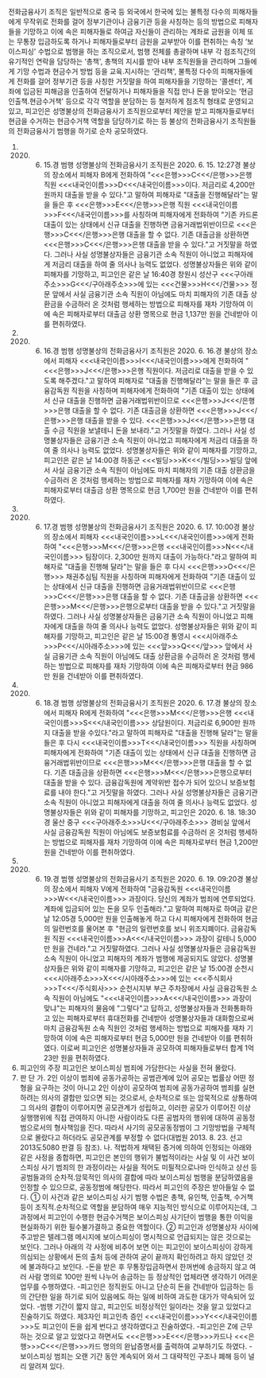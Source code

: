 전화금융사기 조직은 일반적으로 중국 등 외국에서 한국에 있는 불특정 다수의 피해자들에게 무작위로 전화를 걸어 정부기관이나 금융기관 등을 사칭하는 등의 방법으로 피해자들을 기망하고 이에 속은 피해자들로 하여금 자신들이 관리하는 계좌로 금원을 이체 또는 무통장 입금하도록 하거나 피해자들로부터 금원을 교부받아 이를 편취하는 속칭 ‘보이스피싱' 수법으로 범행을 하는 조직으로서, 범행 전체를 총괄하며 내부 각 점조직간의 유기적인 연락을 담당하는 ‘총책', 총책의 지시를 받아 내부 조직원들을 관리하며 그들에게 기망 수법과 현금수거 방법 등을 교육․지시하는 ‘관리책', 불특정 다수의 피해자들에게 전화를 걸어 정부기관 등을 사칭한 거짓말을 하여 피해자들을 기망하는 ‘콜센터', 계좌에 입금된 피해금을 인출하여 전달하거나 피해자들을 직접 만나 돈을 받아오는 ‘현금인출책․현금수거책' 등으로 각각 역할을 분담하는 등 철저하게 점조직 형태로 운영되고 있고, 피고인은 성명불상의 전화금융사기 조직원으로부터 제안을 받고 피해자들로부터 현금을 수거하는 현금수거책 역할을 담당하기로 하는 등 불상의 전화금융사기 조직원들의 전화금융사기 범행을 하기로 순차 공모하였다.
1. 2020. 6. 15.경 범행
성명불상의 전화금융사기 조직원은 2020. 6. 15. 12:27경 불상의 장소에서 피해자 B에게 전화하여 "<<<은행>>>C<<</은행>>>은행 직원 <<<내국인이름>>>D<<</내국인이름>>>이다. 저금리로 4,200만 원까지 대출을 받을 수 있다."고 말하여 피해자로 "대출을 진행해달라"는 말을 들은 후 <<<은행>>>E<<</은행>>>은행 직원 <<<내국인이름>>>F<<</내국인이름>>>를 사칭하며 피해자에게 전화하여 "기존 카드론 대출이 있는 상태에서 신규 대출을 진행하면 금융거래법위반이므로 <<<은행>>>C<<</은행>>>은행 대출을 할 수 없다. 기존 대출금을 상환하면 <<<은행>>>C<<</은행>>>은행 대출을 받을 수 있다."고 거짓말을 하였다. 그러나 사실 성명불상자들은 금융기관 소속 직원이 아니었고 피해자에게 저금리 대출을 하여 줄 의사나 능력도 없었다.
성명불상자들은 위와 같이 피해자를 기망하고, 피고인은 같은 날 16:40경 창원시 성산구 <<<구아래주소>>>G<<</구아래주소>>>에 있는 <<<건물>>>H<<</건물>>> 정문 앞에서 사실 금융기관 소속 직원이 아님에도 마치 피해자의 기존 대출 상환금을 수금하러 온 것처럼 행세하는 방법으로 피해자를 재차 기망하여 이에 속은 피해자로부터 대출금 상환 명목으로 현금 1,137만 원을 건네받아 이를 편취하였다.
2. 2020. 6. 16.경 범행
성명불상의 전화금융사기 조직원은 2020. 6. 16.경 불상의 장소에서 피해자 <<<내국인이름>>>I<<</내국인이름>>>에게 전화하여 "<<<은행>>>J<<</은행>>>은행 직원이다. 저금리로 대출을 받을 수 있도록 해주겠다."고 말하여 피해자로 "대출을 진행해달라"는 말을 들은 후 금융감독원 직원을 사칭하며 피해자에게 전화하여 "기존 대출이 있는 상태에서 신규 대출을 진행하면 금융거래법위반이므로 <<<은행>>>J<<</은행>>>은행 대출을 할 수 없다. 기존 대출금을 상환하면 <<<은행>>>J<<</은행>>>은행 대출을 받을 수 있다. <<<은행>>>J<<</은행>>>은행 대출 수금 직원을 보낼테니 돈을 보내라."고 거짓말을 하였다. 그러나 사실 성명불상자들은 금융기관 소속 직원이 아니었고 피해자에게 저금리 대출을 하여 줄 의사나 능력도 없었다. 성명불상자들은 위와 같이 피해자를 기망하고, 피고인은 같은 날 14:00경 하동군 <<<빌딩>>>K<<</빌딩>>>빌딩 앞에서 사실 금융기관 소속 직원이 아님에도 마치 피해자의 기존 대출 상환금을 수금하러 온 것처럼 행세하는 방법으로 피해자를 재차 기망하여 이에 속은 피해자로부터 대출금 상환 명목으로 현금 1,700만 원을 건네받아 이를 편취하였다.
3. 2020. 6. 17.경 범행
성명불상의 전화금융사기 조직원은 2020. 6. 17. 10:00경 불상의 장소에서 피해자 <<<내국인이름>>>L<<</내국인이름>>>에게 전화하여 "<<<은행>>>M<<</은행>>>은행 <<<내국인이름>>>N<<</내국인이름>>> 팀장이다. 2,300만 원까지 대출이 가능하다."라고 말하여 피해자로 "대출을 진행해 달라"는 말을 들은 후 다시 <<<은행>>>O<<</은행>>> 채권추심팀 직원을 사칭하며 피해자에게 전화하여 "기존 대출이 있는 상태에서 신규 대출을 진행하면 금융거래법위반이므로 <<<은행>>>C<<</은행>>>은행 대출을 할 수 없다. 기존 대출금을 상환하면 <<<은행>>>M<<</은행>>>은행으로부터 대출을 받을 수 있다."고 거짓말을 하였다. 그러나 사실 성명불상자들은 금융기관 소속 직원이 아니었고 피해자에게 대출을 하여 줄 의사나 능력도 없었다.
성명불상자들은 위와 같이 피해자를 기망하고, 피고인은 같은 날 15:00경 통영시 <<<시아래주소>>>P<<</시아래주소>>>에 있는 <<<앞>>>Q<<</앞>>> 앞에서 사실 금융기관 소속 직원이 아님에도 대출 상환금을 수금하러 온 것처럼 행세하는 방법으로 피해자를 재차 기망하여 이에 속은 피해자로부터 현금 986만 원을 건네받아 이를 편취하였다.
4. 2020. 6. 18.경 범행
성명불상의 전화금융사기 조직원은 2020. 6. 17.경 불상의 장소에서 피해자 R에게 전화하여 "<<<은행>>>M<<</은행>>>은행 <<<내국인이름>>>S<<</내국인이름>>> 상담원이다. 저금리로 6,900만 원까지 대출을 받을 수있다."라고 말하여 피해자로 "대출을 진행해 달라"는 말을 들은 후 다시 <<<내국인이름>>>T<<</내국인이름>>> 직원을 사칭하며 피해자에게 전화하여 "기존 대출이 있는 상태에서 신규 대출을 진행하면 금융거래법위반이므로 <<<은행>>>M<<</은행>>>은행 대출을 할 수 없다. 기존 대출금을 상환하면 <<<은행>>>M<<</은행>>>은행으로부터 대출을 받을 수 있다. 금융감독원에 계약위반 접수가 되어 있으니 보증보험료를 내야 한다."고 거짓말을 하였다. 그러나 사실 성명불상자들은 금융기관 소속 직원이 아니었고 피해자에게 대출을 하여 줄 의사나 능력도 없었다.
성명불상자들은 위와 같이 피해자를 기망하고, 피고인은 2020. 6. 18. 18:30경 울산 중구 <<<구아래주소>>>U<<</구아래주소>>> 경비실 앞에서 사실 금융감독원 직원이 아님에도 보증보험료를 수금하러 온 것처럼 행세하는 방법으로 피해자를 재차 기망하여 이에 속은 피해자로부터 현금 1,200만 원을 건네받아 이를 편취하였다.
5. 2020. 6. 19.경 범행
성명불상의 전화금융사기 조직원은 2020. 6. 19. 09:20경 불상의 장소에서 피해자 V에게 전화하여 "금융감독원 <<<내국인이름>>>W<<</내국인이름>>> 과장이다. 당신의 계좌가 범죄에 연루되었다. 계좌에 입금되어 있는 돈을 모두 인출해라."고 말하여 피해자로 하여금 같은 날 12:05경 5,000만 원을 인출해놓게 하고 다시 피해자에게 전화하여 현금의 일련번호를 물어본 후 "현금의 일련번호를 보니 위조지폐이다. 금융감독원 직원 <<<내국인이름>>>A<<</내국인이름>>> 과장이 갈테니 5,000만 원을 건네라."고 거짓말하였다. 그러나 사실 성명불상자들은 금융감독원 소속 직원이 아니었고 피해자의 계좌가 범행에 제공되지도 않았다.
성명불상자들은 위와 같이 피해자를 기망하고, 피고인은 같은 날 15:00경 순천시 <<<시아래주소>>>X<<</시아래주소>>>에 있는 <<<주식회사>>>T<<</주식회사>>> 순천시지부 부근 주차장에서 사실 금융감독원 소속 직원이 아님에도 "<<<내국인이름>>>A<<</내국인이름>>> 과장이 맞냐"는 피해자의 물음에 "그렇다"고 답하고, 성명불상자들과 전화통화하고 있는 피해자로부터 휴대전화를 건네받아 성명불상자들과 대화함으로써 마치 금융감독원 소속 직원인 것처럼 행세하는 방법으로 피해자를 재차 기망하여 이에 속은 피해자로부터 현금 5,000만 원을 건네받아 이를 편취하였다.
이로써 피고인은 성명불상자들과 공모하여 피해자들로부터 합계 1억 23만 원을 편취하였다.
1. 피고인의 주장
피고인은 보이스피싱 범죄에 가담한다는 사실을 전혀 몰랐다.
2. 판 단
가. 2인 이상이 범죄에 공동가공하는 공범관계에 있어 공모는 법률상 어떤 정형을 요구하는 것이 아니고 2인 이상이 공모하여 범죄에 공동가공하여 범죄를 실현하려는 의사의 결합만 있으면 되는 것으로서, 순차적으로 또는 암묵적으로 상통하여 그 의사의 결합이 이루어지면 공모관계가 성립하고, 이러한 공모가 이루어진 이상 실행행위에 직접 관여하지 아니한 사람이라도 다른 공범자의 행위에 대하여 공동정범으로서의 형사책임을 진다. 따라서 사기의 공모공동정범이 그 기망방법을 구체적으로 몰랐다고 하더라도 공모관계를 부정할 수 없다(대법원 2013. 8. 23. 선고 2013도5080 판결 등 참조).
나. 적법하게 채택된 증거에 의하여 인정되는 아래와 같은 사정을 종합하면, 피고인은 본인의 행위가 불법적이라는 사실 및 이 사건 보이스피싱 사기 범죄의 한 과정이라는 사실을 적어도 미필적으로나마 인식하고 상선 등 공범들과의 순차적․암묵적인 의사의 결합에 따라 보이스피싱 범행을 분담하였음을 인정할 수 있으므로, 공동정범에 해당한다. 따라서 피고인의 주장은 받아들일 수 없다.
① 이 사건과 같은 보이스피싱 사기 범행 수법은 총책, 유인책, 인출책, 수거책 등이 조직적․순차적으로 역할을 분담하여 매우 지능적인 방식으로 이루어지는데, 그 과정에서 피고인이 수행한 현금수거책은 보이스피싱 사기단이 범행을 통한 이익을 현실화하기 위한 필수불가결하고 중요한 역할이다.
② 피고인과 성명불상자 사이에 주고받은 텔레그램 메시지에 보이스피싱이 명시적으로 언급되지는 않은 것으로는 보인다. 그러나 아래의 각 사정에 비추어 보면 이는 피고인이 보이스피싱이 강하게 의심되는 상황에서 돈의 출처 등에 관하여 굳이 끝까지 확인하려고 하지 않았던 것에 불과하다고 보인다.
-돈을 받은 후 무통장입금하면서 한꺼번에 송금하지 않고 여러 사람 명의로 100만 원씩 나누어 송금하는 등 정상적인 업체라면 생각하기 어려운 업무를 수행하였다.
-피고인은 정직원도 아니고 단순히 돈을 건네받아 입금하는 등의 간단한 일을 하기로 되어 있음에도 하는 일에 비하여 과도한 대가가 약속되어 있었다.
-범행 기간이 짧지 않고, 피고인도 비정상적인 일이라는 것을 알고 있었다고 진술하기도 하였다. 제3자인 피고인측 증인 <<<내국인이름>>>Y<<</내국인이름>>>도 피고인이 돈을 쉽게 번다고 생각하였다고 진술하였다.
-피고인은 Z에 근무하는 것으로 알고 있었다고 하면서도 <<<은행>>>E<<</은행>>>카드나 <<<은행>>>C<<</은행>>>카드 명의의 완납증명서를 출력하여 교부하기도 하였다.
-보이스피싱 범죄는 오랜 기간 동안 계속되어 와서 그 대략적인 구조나 폐해 등이 널리 알려져 있다.